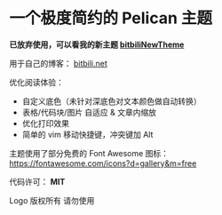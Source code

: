 # 一个极度简约的 Pelican 主题

**已放弃使用，可以看我的新主题 [bitbiliNewTheme](https://github.com/bekcpear/bitbiliNewTheme)**

用于自己的博客： [bitbili.net](https://bitbili.net)

优化阅读体验：

* 自定义底色（未针对深底色对文本颜色做自动转换）
* 表格/代码块/图片 自适应 & 文章内缩放
* 优化打印效果
* 简单的 vim 移动快捷键，冲突键加 Alt

主题使用了部分免费的 Font Awesome 图标：https://fontawesome.com/icons?d=gallery&m=free

代码许可： **MIT**

Logo 版权所有 请勿使用
